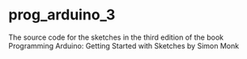 # prog_arduino_3
The source code for the sketches in the third edition of the book Programming Arduino: Getting Started with Sketches by Simon Monk
